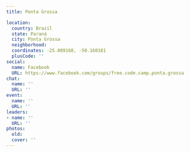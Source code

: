 ```yaml
---
title: Ponta Grossa

location:
  country: Brazil
  state: Paraná
  city: Ponta Grossa
  neighborhood: 
  coordinates: -25.089168, -50.160181
  plusCode: ''
social:
  name: Facebook
  URL: https://www.facebook.com/groups/free.code.camp.ponta.grossa
chat:
  name: ''
  URL: ''
event:
  name: ''
  URL: ''
leaders:
- name: ''
  URL: ''
photos:
  old: 
  cover: ''
---
```

